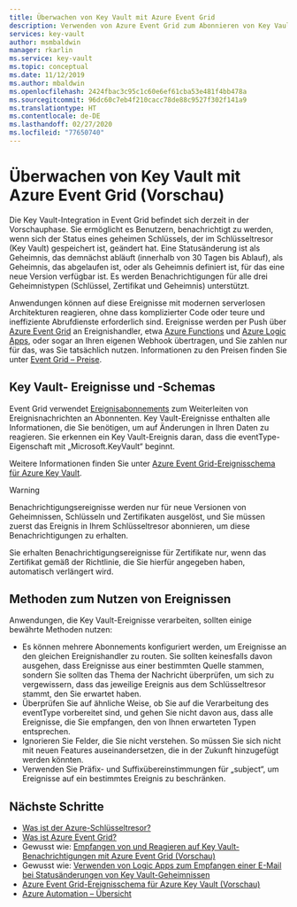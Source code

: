 ```yaml
---
title: Überwachen von Key Vault mit Azure Event Grid
description: Verwenden von Azure Event Grid zum Abonnieren von Key Vault-Ereignissen
services: key-vault
author: msmbaldwin
manager: rkarlin
ms.service: key-vault
ms.topic: conceptual
ms.date: 11/12/2019
ms.author: mbaldwin
ms.openlocfilehash: 2424fbac3c95c1c60e6ef61cba53e481f4bb478a
ms.sourcegitcommit: 96dc60c7eb4f210cacc78de88c9527f302f141a9
ms.translationtype: HT
ms.contentlocale: de-DE
ms.lasthandoff: 02/27/2020
ms.locfileid: "77650740"
---
```

# <a name="monitoring-key-vault-with-azure-event-grid-preview"></a>Überwachen von Key Vault mit Azure Event Grid (Vorschau)

Die Key Vault-Integration in Event Grid befindet sich derzeit in der Vorschauphase. Sie ermöglicht es Benutzern, benachrichtigt zu werden, wenn sich der Status eines geheimen Schlüssels, der im Schlüsseltresor (Key Vault) gespeichert ist, geändert hat. Eine Statusänderung ist als Geheimnis, das demnächst abläuft (innerhalb von 30 Tagen bis Ablauf), als Geheimnis, das abgelaufen ist, oder als Geheimnis definiert ist, für das eine neue Version verfügbar ist. Es werden Benachrichtigungen für alle drei Geheimnistypen (Schlüssel, Zertifikat und Geheimnis) unterstützt.

Anwendungen können auf diese Ereignisse mit modernen serverlosen Architekturen reagieren, ohne dass komplizierter Code oder teure und ineffiziente Abrufdienste erforderlich sind. Ereignisse werden per Push über [Azure Event Grid](https://azure.microsoft.com/services/event-grid/) an Ereignishandler, etwa [Azure Functions](https://azure.microsoft.com/services/functions/) und [Azure Logic Apps](https://azure.microsoft.com/services/logic-apps/), oder sogar an Ihren eigenen Webhook übertragen, und Sie zahlen nur für das, was Sie tatsächlich nutzen. Informationen zu den Preisen finden Sie unter [Event Grid – Preise](https://azure.microsoft.com/pricing/details/event-grid/).

## <a name="key-vault-events-and-schemas"></a>Key Vault- Ereignisse und -Schemas

Event Grid verwendet [Ereignisabonnements](../event-grid/concepts.md#event-subscriptions) zum Weiterleiten von Ereignisnachrichten an Abonnenten. Key Vault-Ereignisse enthalten alle Informationen, die Sie benötigen, um auf Änderungen in Ihren Daten zu reagieren. Sie erkennen ein Key Vault-Ereignis daran, dass die eventType-Eigenschaft mit „Microsoft.KeyVault“ beginnt.

Weitere Informationen finden Sie unter [Azure Event Grid-Ereignisschema für Azure Key Vault](../event-grid/event-schema-key-vault.md).

> [!WARNING]
> Benachrichtigungsereignisse werden nur für neue Versionen von Geheimnissen, Schlüsseln und Zertifikaten ausgelöst, und Sie müssen zuerst das Ereignis in Ihrem Schlüsseltresor abonnieren, um diese Benachrichtigungen zu erhalten.
> 
> Sie erhalten Benachrichtigungsereignisse für Zertifikate nur, wenn das Zertifikat gemäß der Richtlinie, die Sie hierfür angegeben haben, automatisch verlängert wird.

## <a name="practices-for-consuming-events"></a>Methoden zum Nutzen von Ereignissen

Anwendungen, die Key Vault-Ereignisse verarbeiten, sollten einige bewährte Methoden nutzen:

* Es können mehrere Abonnements konfiguriert werden, um Ereignisse an den gleichen Ereignishandler zu routen. Sie sollten keinesfalls davon ausgehen, dass Ereignisse aus einer bestimmten Quelle stammen, sondern Sie sollten das Thema der Nachricht überprüfen, um sich zu vergewissern, dass das jeweilige Ereignis aus dem Schlüsseltresor stammt, den Sie erwartet haben.
* Überprüfen Sie auf ähnliche Weise, ob Sie auf die Verarbeitung des eventType vorbereitet sind, und gehen Sie nicht davon aus, dass alle Ereignisse, die Sie empfangen, den von Ihnen erwarteten Typen entsprechen.
* Ignorieren Sie Felder, die Sie nicht verstehen.  So müssen Sie sich nicht mit neuen Features auseinandersetzen, die in der Zukunft hinzugefügt werden könnten.
* Verwenden Sie Präfix- und Suffixübereinstimmungen für „subject“, um Ereignisse auf ein bestimmtes Ereignis zu beschränken.

## <a name="next-steps"></a>Nächste Schritte

- [Was ist der Azure-Schlüsseltresor?](key-vault-overview.md)
- [Was ist Azure Event Grid?](../event-grid/overview.md)
- Gewusst wie: [Empfangen von und Reagieren auf Key Vault-Benachrichtigungen mit Azure Event Grid (Vorschau)](event-grid-tutorial.md)
- Gewusst wie: [Verwenden von Logic Apps zum Empfangen einer E-Mail bei Statusänderungen von Key Vault-Geheimnissen](event-grid-logicapps.md)
- [Azure Event Grid-Ereignisschema für Azure Key Vault (Vorschau)](../event-grid/event-schema-key-vault.md)
- [Azure Automation – Übersicht](../automation/index.yml)
